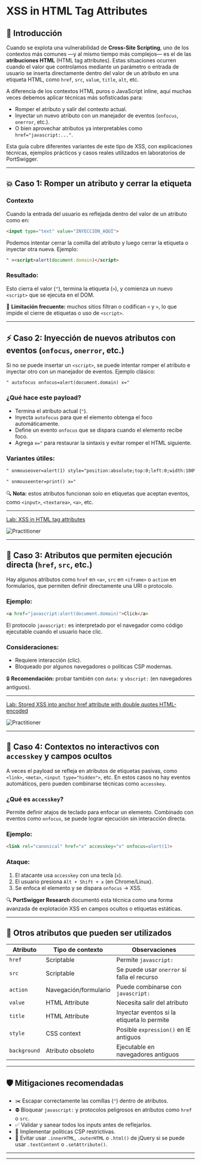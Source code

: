 # XSS in HTML Tag Attributes

## 🧠 Introducción

Cuando se explota una vulnerabilidad de **Cross-Site Scripting**, uno de los contextos más comunes —y al mismo tiempo más complejos— es el de las **atribuciones HTML** (HTML tag attributes). Estas situaciones ocurren cuando el valor que controlamos mediante un parámetro o entrada de usuario se inserta directamente dentro del valor de un atributo en una etiqueta HTML, como `href`, `src`, `value`, `title`, `alt`, etc.

A diferencia de los contextos HTML puros o JavaScript inline, aquí muchas veces debemos aplicar técnicas más sofisticadas para:

* Romper el atributo y salir del contexto actual.
* Inyectar un nuevo atributo con un manejador de eventos (`onfocus`, `onerror`, etc.).
* O bien aprovechar atributos ya interpretables como `href="javascript:..."`.

Esta guía cubre diferentes variantes de este tipo de XSS, con explicaciones técnicas, ejemplos prácticos y casos reales utilizados en laboratorios de PortSwigger.

---

## 💥 Caso 1: Romper un atributo y cerrar la etiqueta

### Contexto

Cuando la entrada del usuario es reflejada dentro del valor de un atributo como en:

```html
<input type="text" value="INYECCIÓN_AQUÍ">
```

Podemos intentar cerrar la comilla del atributo y luego cerrar la etiqueta o inyectar otra nueva. Ejemplo:

```html
" ><script>alert(document.domain)</script>
```

### Resultado:

Esto cierra el valor (`"`), termina la etiqueta (`>`), y comienza un nuevo `<script>` que se ejecuta en el DOM.

🔐 **Limitación frecuente:** muchos sitios filtran o codifican `<` y `>`, lo que impide el cierre de etiquetas o uso de `<script>`.

---

## ⚡ Caso 2: Inyección de nuevos atributos con eventos (`onfocus`, `onerror`, etc.)

Si no se puede insertar un `<script>`, se puede intentar romper el atributo e inyectar otro con un manejador de eventos. Ejemplo clásico:

```html
" autofocus onfocus=alert(document.domain) x="
```


### ¿Qué hace este payload?

* Termina el atributo actual (`"`).
* Inyecta `autofocus` para que el elemento obtenga el foco automáticamente.
* Define un evento `onfocus` que se dispara cuando el elemento recibe foco.
* Agrega `x="` para restaurar la sintaxis y evitar romper el HTML siguiente.

### Variantes útiles:

```html
" onmouseover=alert(1) style="position:absolute;top:0;left:0;width:100%;height:100%"
```

```html
" onmouseenter=print() x="
```

🔍 **Nota:** estos atributos funcionan solo en etiquetas que aceptan eventos, como `<input>`, `<textarea>`, `<a>`, etc.

---

[Lab: XSS in HTML tag attributes](2_XSS_in_HTML_tag_attributesd)  

![Practitioner](https://img.shields.io/badge/level-Apprentice-green) 

---


## 🔗 Caso 3: Atributos que permiten ejecución directa (`href`, `src`, etc.)

Hay algunos atributos como `href` en `<a>`, `src` en `<iframe>` o `action` en formularios, que permiten definir directamente una URI o protocolo.

### Ejemplo:

```html
<a href="javascript:alert(document.domain)">Click</a>
```

El protocolo `javascript:` es interpretado por el navegador como código ejecutable cuando el usuario hace clic.

### Consideraciones:

* Requiere interacción (clic).
* Bloqueado por algunos navegadores o políticas CSP modernas.

🔒 **Recomendación:** probar también con `data:` y `vbscript:` (en navegadores antiguos).

---

[Lab: Stored XSS into anchor href attribute with double quotes HTML-encoded](2_Stored_XSS_into_anchor_href_attribute_with_double_quotes_HTML-encoded.md)  

![Practitioner](https://img.shields.io/badge/level-Apprentice-green) 

---

## 🧪 Caso 4: Contextos no interactivos con `accesskey` y campos ocultos

A veces el payload se refleja en atributos de etiquetas pasivas, como `<link>`, `<meta>`, `<input type="hidden">`, etc. En estos casos no hay eventos automáticos, pero pueden combinarse técnicas como `accesskey`.

### ¿Qué es `accesskey`?

Permite definir atajos de teclado para enfocar un elemento. Combinado con eventos como `onfocus`, se puede lograr ejecución sin interacción directa.

### Ejemplo:

```html
<link rel="canonical" href="x" accesskey="x" onfocus=alert(1)>
```

### Ataque:

1. El atacante usa `accesskey` con una tecla (`x`).
2. El usuario presiona `Alt + Shift + x` (en Chrome/Linux).
3. Se enfoca el elemento y se dispara `onfocus` → XSS.

🔍 **PortSwigger Research** documentó esta técnica como una forma avanzada de explotación XSS en campos ocultos o etiquetas estáticas.

---

## 🔬 Otros atributos que pueden ser utilizados

| Atributo     | Tipo de contexto      | Observaciones                               |
| ------------ | --------------------- | ------------------------------------------- |
| `href`       | Scriptable            | Permite `javascript:`                       |
| `src`        | Scriptable            | Se puede usar `onerror` si falla el recurso |
| `action`     | Navegación/formulario | Puede combinarse con `javascript:`          |
| `value`      | HTML Attribute        | Necesita salir del atributo                 |
| `title`      | HTML Attribute        | Inyectar eventos si la etiqueta lo permite  |
| `style`      | CSS context           | Posible `expression()` en IE antiguos       |
| `background` | Atributo obsoleto     | Ejecutable en navegadores antiguos          |

---

## 🛡️ Mitigaciones recomendadas

* ✂️ Escapar correctamente las comillas (`"`) dentro de atributos.
* ⛔ Bloquear `javascript:` y protocolos peligrosos en atributos como `href` o `src`.
* ✅ Validar y sanear todos los inputs antes de reflejarlos.
* 🔐 Implementar políticas CSP restrictivas.
* 🧼 Evitar usar `.innerHTML`, `.outerHTML` o `.html()` de jQuery si se puede usar `.textContent` o `.setAttribute()`.

---

---
